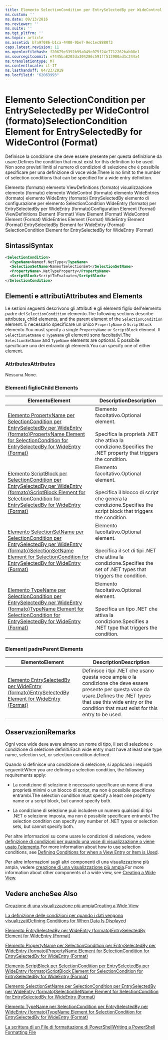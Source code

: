 ```yaml
---
title: Elemento SelectionCondition per EntrySelectedBy per WideControl (formato) | Microsoft Docs
ms.custom: ''
ms.date: 09/13/2016
ms.reviewer: ''
ms.suite: ''
ms.tgt_pltfrm: ''
ms.topic: article
ms.assetid: b7a9f086-b1ca-4400-9be7-9ec1ec8880f3
caps.latest.revision: 11
ms.openlocfilehash: f20679e3392b99a049c075f24c7712262bab08e1
ms.sourcegitcommit: e7445ba8203da304286c591ff513900ad1c244a4
ms.translationtype: MT
ms.contentlocale: it-IT
ms.lasthandoff: 04/23/2019
ms.locfileid: "62063993"
---
```

# <a name="selectioncondition-element-for-entryselectedby-for-widecontrol-format"></a><span data-ttu-id="d9908-102">Elemento SelectionCondition per EntrySelectedBy per WideControl (formato)</span><span class="sxs-lookup"><span data-stu-id="d9908-102">SelectionCondition Element for EntrySelectedBy for WideControl (Format)</span></span>

<span data-ttu-id="d9908-103">Definisce la condizione che deve essere presente per questa definizione da usare.</span><span class="sxs-lookup"><span data-stu-id="d9908-103">Defines the condition that must exist for this definition to be used.</span></span> <span data-ttu-id="d9908-104">Non sono previsti limiti al numero di condizioni di selezione che è possibile specificare per una definizione di voce wide.</span><span class="sxs-lookup"><span data-stu-id="d9908-104">There is no limit to the number of selection conditions that can be specified for a wide entry definition.</span></span>

<span data-ttu-id="d9908-105">Elemento (formato) elemento ViewDefinitions (formato) visualizzazione elemento (formato) elemento WideControl (formato) elemento WideEntries (formato) elemento WideEntry (formato) EntrySelectedBy elemento di configurazione per elemento SelectionCondition WideEntry (formato) per EntrySelectedBy per WideEntry (formato)</span><span class="sxs-lookup"><span data-stu-id="d9908-105">Configuration Element (Format) ViewDefinitions Element (Format) View Element (Format) WideControl Element (Format) WideEntries Element (Format) WideEntry Element (Format) EntrySelectedBy Element for WideEntry (Format) SelectionCondition Element for EntrySelectedBy for WideEntry (Format)</span></span>

## <a name="syntax"></a><span data-ttu-id="d9908-106">Sintassi</span><span class="sxs-lookup"><span data-stu-id="d9908-106">Syntax</span></span>

```xml
<SelectionCondition>
  <TypeName>Nameof.NetType</TypeName>
  <SelectionSetName>NameofSelectionSet</SelectionSetName>
  <PropertyName>.NetTypeProperty</PropertyName>
  <ScriptBlock>ScriptToEvaluate</ScriptBlock>
</SelectionCondition>
```

## <a name="attributes-and-elements"></a><span data-ttu-id="d9908-107">Elementi e attributi</span><span class="sxs-lookup"><span data-stu-id="d9908-107">Attributes and Elements</span></span>

<span data-ttu-id="d9908-108">Le sezioni seguenti descrivono gli attributi e gli elementi figlio dell'elemento padre del `SelectionCondition` elemento.</span><span class="sxs-lookup"><span data-stu-id="d9908-108">The following sections describe attributes, child elements, and the parent element of the `SelectionCondition` element.</span></span> <span data-ttu-id="d9908-109">È necessario specificare un unico `PropertyName` o `ScriptBlock` elemento.</span><span class="sxs-lookup"><span data-stu-id="d9908-109">You must specify a single `PropertyName` or `ScriptBlock` element.</span></span> <span data-ttu-id="d9908-110">Il `SelectionSetName` e `TypeName` gli elementi sono facoltativi.</span><span class="sxs-lookup"><span data-stu-id="d9908-110">The `SelectionSetName` and `TypeName` elements are optional.</span></span> <span data-ttu-id="d9908-111">È possibile specificare uno dei entrambi gli elementi.</span><span class="sxs-lookup"><span data-stu-id="d9908-111">You can specify one of either element.</span></span>

### <a name="attributes"></a><span data-ttu-id="d9908-112">Attributes</span><span class="sxs-lookup"><span data-stu-id="d9908-112">Attributes</span></span>

<span data-ttu-id="d9908-113">Nessuna.</span><span class="sxs-lookup"><span data-stu-id="d9908-113">None.</span></span>

### <a name="child-elements"></a><span data-ttu-id="d9908-114">Elementi figlio</span><span class="sxs-lookup"><span data-stu-id="d9908-114">Child Elements</span></span>

|<span data-ttu-id="d9908-115">Elemento</span><span class="sxs-lookup"><span data-stu-id="d9908-115">Element</span></span>|<span data-ttu-id="d9908-116">Description</span><span class="sxs-lookup"><span data-stu-id="d9908-116">Description</span></span>|
|-------------|-----------------|
|[<span data-ttu-id="d9908-117">Elemento PropertyName per SelectionCondition per EntrySelectedBy per WideEntry (formato)</span><span class="sxs-lookup"><span data-stu-id="d9908-117">PropertyName Element for SelectionCondition for EntrySelectedBy for WideEntry (Format)</span></span>](./propertyname-element-for-selectioncondition-for-entryselectedby-for-wideentry-format.md)|<span data-ttu-id="d9908-118">Elemento facoltativo.</span><span class="sxs-lookup"><span data-stu-id="d9908-118">Optional element.</span></span><br /><br /> <span data-ttu-id="d9908-119">Specifica la proprietà .NET che attiva la condizione.</span><span class="sxs-lookup"><span data-stu-id="d9908-119">Specifies the .NET property that triggers the condition.</span></span>|
|[<span data-ttu-id="d9908-120">Elemento ScriptBlock per SelectionCondition per EntrySelectedBy per WideEntry (formato)</span><span class="sxs-lookup"><span data-stu-id="d9908-120">ScriptBlock Element for SelectionCondition for EntrySelectedBy for WideEntry (Format)</span></span>](./scriptblock-element-for-selectioncondition-for-entryselectedby-for-widecontrol-format.md)|<span data-ttu-id="d9908-121">Elemento facoltativo.</span><span class="sxs-lookup"><span data-stu-id="d9908-121">Optional element.</span></span><br /><br /> <span data-ttu-id="d9908-122">Specifica il blocco di script che genera la condizione.</span><span class="sxs-lookup"><span data-stu-id="d9908-122">Specifies the script block that triggers the condition.</span></span>|
|[<span data-ttu-id="d9908-123">Elemento SelectionSetName per SelectionCondition per EntrySelectedBy per WideEntry (formato)</span><span class="sxs-lookup"><span data-stu-id="d9908-123">SelectionSetName Element for SelectionCondition for EntrySelectedBy for WideEntry (Format)</span></span>](./selectionsetname-element-for-selectioncondition-for-entryselectedby-for-wideentry-format.md)|<span data-ttu-id="d9908-124">Elemento facoltativo.</span><span class="sxs-lookup"><span data-stu-id="d9908-124">Optional element.</span></span><br /><br /> <span data-ttu-id="d9908-125">Specifica il set di tipi .NET che attiva la condizione.</span><span class="sxs-lookup"><span data-stu-id="d9908-125">Specifies the set of .NET types that triggers the condition.</span></span>|
|[<span data-ttu-id="d9908-126">Elemento TypeName per SelectionCondition per EntrySelectedBy per WideEntry (formato)</span><span class="sxs-lookup"><span data-stu-id="d9908-126">TypeName Element for SelectionCondition for EntrySelectedBy for WideEntry (Format)</span></span>](./typename-element-for-selectioncondition-for-entryselectedby-for-widecontrol-format.md)|<span data-ttu-id="d9908-127">Elemento facoltativo.</span><span class="sxs-lookup"><span data-stu-id="d9908-127">Optional element.</span></span><br /><br /> <span data-ttu-id="d9908-128">Specifica un tipo .NET che attiva la condizione.</span><span class="sxs-lookup"><span data-stu-id="d9908-128">Specifies a .NET type that triggers the condition.</span></span>|

### <a name="parent-elements"></a><span data-ttu-id="d9908-129">Elementi padre</span><span class="sxs-lookup"><span data-stu-id="d9908-129">Parent Elements</span></span>

|<span data-ttu-id="d9908-130">Elemento</span><span class="sxs-lookup"><span data-stu-id="d9908-130">Element</span></span>|<span data-ttu-id="d9908-131">Description</span><span class="sxs-lookup"><span data-stu-id="d9908-131">Description</span></span>|
|-------------|-----------------|
|[<span data-ttu-id="d9908-132">Elemento EntrySelectedBy per WideEntry (formato)</span><span class="sxs-lookup"><span data-stu-id="d9908-132">EntrySelectedBy Element for WideEntry (Format)</span></span>](./entryselectedby-element-for-wideentry-format.md)|<span data-ttu-id="d9908-133">Definisce i tipi .NET che usano questa voce ampia o la condizione che deve essere presente per questa voce da usare.</span><span class="sxs-lookup"><span data-stu-id="d9908-133">Defines the .NET types that use this wide entry or the condition that must exist for this entry to be used.</span></span>|

## <a name="remarks"></a><span data-ttu-id="d9908-134">Osservazioni</span><span class="sxs-lookup"><span data-stu-id="d9908-134">Remarks</span></span>

<span data-ttu-id="d9908-135">Ogni voce wide deve avere almeno un nome di tipo, il set di selezione o condizione di selezione definiti.</span><span class="sxs-lookup"><span data-stu-id="d9908-135">Each wide entry must have at least one type name, selection set, or selection condition defined.</span></span>

<span data-ttu-id="d9908-136">Quando si definisce una condizione di selezione, si applicano i requisiti seguenti:</span><span class="sxs-lookup"><span data-stu-id="d9908-136">When you are defining a selection condition, the following requirements apply:</span></span>

- <span data-ttu-id="d9908-137">La condizione di selezione è necessario specificare un nome di una proprietà minimi o un blocco di script, ma non è possibile specificare entrambi.</span><span class="sxs-lookup"><span data-stu-id="d9908-137">The selection condition must specify a least one property name or a script block, but cannot specify both.</span></span>

- <span data-ttu-id="d9908-138">La condizione di selezione può includere un numero qualsiasi di tipi .NET o selezione imposta, ma non è possibile specificare entrambi.</span><span class="sxs-lookup"><span data-stu-id="d9908-138">The selection condition can specify any number of .NET types or selection sets, but cannot specify both.</span></span>

<span data-ttu-id="d9908-139">Per altre informazioni su come usare le condizioni di selezione, vedere [definizione di condizioni per quando una voce di visualizzazione o viene usato l'elemento](./defining-conditions-for-displaying-data.md).</span><span class="sxs-lookup"><span data-stu-id="d9908-139">For more information about how to use selection conditions, see [Defining Conditions for when a View Entry or Item is Used](./defining-conditions-for-displaying-data.md).</span></span>

<span data-ttu-id="d9908-140">Per altre informazioni sugli altri componenti di una visualizzazione più ampia, vedere [creazione di una visualizzazione più ampia](./creating-a-wide-view.md).</span><span class="sxs-lookup"><span data-stu-id="d9908-140">For more information about other components of a wide view, see [Creating a Wide View](./creating-a-wide-view.md).</span></span>

## <a name="see-also"></a><span data-ttu-id="d9908-141">Vedere anche</span><span class="sxs-lookup"><span data-stu-id="d9908-141">See Also</span></span>

[<span data-ttu-id="d9908-142">Creazione di una visualizzazione più ampia</span><span class="sxs-lookup"><span data-stu-id="d9908-142">Creating a Wide View</span></span>](./creating-a-wide-view.md)

[<span data-ttu-id="d9908-143">La definizione delle condizioni per quando i dati vengono visualizzati</span><span class="sxs-lookup"><span data-stu-id="d9908-143">Defining Conditions for When Data Is Displayed</span></span>](./defining-conditions-for-displaying-data.md)

[<span data-ttu-id="d9908-144">Elemento EntrySelectedBy per WideEntry (formato)</span><span class="sxs-lookup"><span data-stu-id="d9908-144">EntrySelectedBy Element for WideEntry (Format)</span></span>](./entryselectedby-element-for-wideentry-format.md)

[<span data-ttu-id="d9908-145">Elemento PropertyName per SelectionCondition per EntrySelectedBy per WideEntry (formato)</span><span class="sxs-lookup"><span data-stu-id="d9908-145">PropertyName Element for SelectionCondition for EntrySelectedBy for WideEntry (Format)</span></span>](./propertyname-element-for-selectioncondition-for-entryselectedby-for-wideentry-format.md)

[<span data-ttu-id="d9908-146">Elemento ScriptBlock per SelectionCondition per EntrySelectedBy per WideEntry (formato)</span><span class="sxs-lookup"><span data-stu-id="d9908-146">ScriptBlock Element for SelectionCondition for EntrySelectedBy for WideEntry (Format)</span></span>](./scriptblock-element-for-selectioncondition-for-entryselectedby-for-widecontrol-format.md)

[<span data-ttu-id="d9908-147">Elemento SelectionSetName per SelectionCondition per EntrySelectedBy per WideEntry (formato)</span><span class="sxs-lookup"><span data-stu-id="d9908-147">SelectionSetName Element for SelectionCondition for EntrySelectedBy for WideEntry (Format)</span></span>](./selectionsetname-element-for-selectioncondition-for-entryselectedby-for-wideentry-format.md)

[<span data-ttu-id="d9908-148">Elemento TypeName per SelectionCondition per EntrySelectedBy per WideEntry (formato)</span><span class="sxs-lookup"><span data-stu-id="d9908-148">TypeName Element for SelectionCondition for EntrySelectedBy for WideEntry (Format)</span></span>](./typename-element-for-selectioncondition-for-entryselectedby-for-widecontrol-format.md)

[<span data-ttu-id="d9908-149">La scrittura di un File di formattazione di PowerShell</span><span class="sxs-lookup"><span data-stu-id="d9908-149">Writing a PowerShell Formatting File</span></span>](./writing-a-powershell-formatting-file.md)
